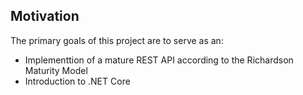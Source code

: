 ## Motivation

The primary goals of this project are to serve as an: 
* Implementtion of a mature REST API according to the Richardson Maturity Model
* Introduction to .NET Core
